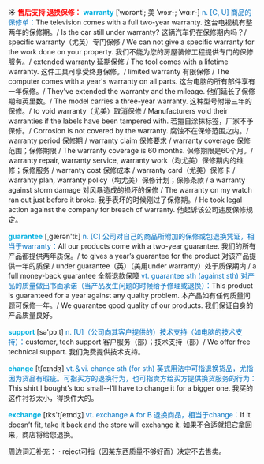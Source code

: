 ☀ <font color="red">**售后支持 退换保修：**</font>
<font color="sky blue">**warranty**</font> [ˈwɒrənti; 美 ˈwɔ:r-; ˈwɑ:r-]
<font color="#0070c0">n. [C, U] 商品的保修单：</font>The television comes with a full two-year warranty. 这台电视机有整两年的保修期。/ Is the car still under warranty? 这辆汽车仍在保修期内吗？/ specific warranty（尤英）专门保修 / We can not give a specific warranty for the work done on your property. 我们不能为您的房屋装修工程提供专门的保修服务。/ extended warranty 延期保修 / The tool comes with a lifetime warranty. 这件工具可享受终身保修。/ limited warranty 有限保修 / The computer comes with a year's warranty on all parts. 这台电脑的所有部件享有一年保修。/ They've extended the warranty and the mileage. 他们延长了保修期和英里数。/ The model carries a three-year warranty. 这种型号附带三年的保修。/ to void warranty（尤美）取消保修 / Manufacturers void their warranties if the labels have been tampered with. 若擅自涂抹标签，厂家不予保修。/ Corrosion is not covered by the warranty. 腐蚀不在保修范围之内。/ warranty period 保修期 / warranty claim 保修要求 / warranty coverage 保修范围；保修期限 / The warranty coverage is 60 months. 保修期限是60个月。/ warranty repair, warranty service, warranty work（均尤美）保修期内的维修；保修服务 / warranty cost 保修成本 / warranty card（尤美）保修卡 / warranty plan, warranty policy（均尤美）保修计划；保修条款 / a warranty against storm damage 对风暴造成的损坏的保修 / The warranty on my watch ran out just before it broke. 我手表坏的时候刚过了保修期。/ He took legal action against the company for breach of warranty. 他起诉该公司违反保修规定。

<font color="sky blue">**guarantee**</font> [͵ɡærən'ti:] 
<font color="#0070c0">n. [C] 公司对自己的商品所附加的保修或包退换凭证，相当于warranty：</font>All our products come with a two-year guarantee. 我们的所有产品都提供两年质保。/ to gives a year’s guarantee for the product 对该产品提供一年的质保 / under guarantee（英）（美用under warranty）处于质保期内 / a full money-back guarantee 全额退款保障 <font color="#0070c0">vt. guarantee sth (against sth) 对产品的质量做出书面承诺（当产品发生问题的时候给予修理或退换）：</font>This product is guaranteed for a year against any quality problem. 本产品如有任何质量问题可保修一年。/ We guarantee good quality of our products. 我们保证自身的产品质量良好。

<font color="sky blue">**support**</font> [sə'pɔ:t] 
<font color="#0070c0">n. [U]（公司向其客户提供的）技术支持（如电脑的技术支持）：</font>customer, tech support 客户服务（部）；技术支持（部）/ We offer free technical support. 我们免费提供技术支持。

<font color="sky blue">**change**</font> [tʃeɪndӡ] 
<font color="#0070c0">vt.＆vi. change sth (for sth) 英式用法中可指退换货品，尤指因为货品有瑕疵。可指买方的退换行为，也可指卖方给买方提供换货服务的行为：</font>This shirt I bought’s too small--I’ll have to change it for a bigger one. 我买的这件衬衫太小，得换件大的。

<font color="sky blue">**exchange**</font> [ɪks'tʃeɪndӡ] 
<font color="#0070c0">vt. exchange A for B 退换商品，相当于change：</font>If it doesn’t fit, take it back and the store will exchange it. 如果不合适就把它拿回来，商店将给您退换。

周边词汇补充：
· reject可指（因某东西质量不够好而）决定不去售卖。


